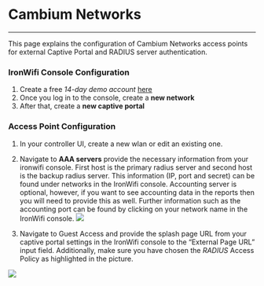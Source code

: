 # **Cambium Networks**

---

This page explains the configuration of Cambium Networks access points for external Captive  Portal and RADIUS server authentication.

### IronWifi Console Configuration

1. Create a free _14-day demo account_ [here](https://console.ironwifi.com/register)
2. Once you log in to the console, create a **new network**
3. After that, create a **new captive portal**

### Access Point Configuration

1. In your controller UI, create a new wlan or edit an existing one.
2. Navigate to **AAA servers** provide the necessary information from your ironwifi console. First host is the primary radius server and second host is the backup radius server. This information (IP, port and secret) can be found under networks in the IronWifi console.  Accounting server is optional, however, if you want to see accounting data in the reports then you will need to provide this as well. Further information such as the accounting port can be found by clicking on your network name in the IronWifi console.
![](https://raw.githubusercontent.com/IronWifi/docs/master/configuration-guides/cambium/cambium1.png)

3. Navigate to Guest Access and provide the splash page URL from your captive portal settings in the IronWifi console to the “External Page URL” input field. Additionally, make sure you have chosen the _RADIUS_ Access Policy as highlighted in the picture.

![](https://raw.githubusercontent.com/IronWifi/docs/master/configuration-guides/cambium/cambium2.jpg)
